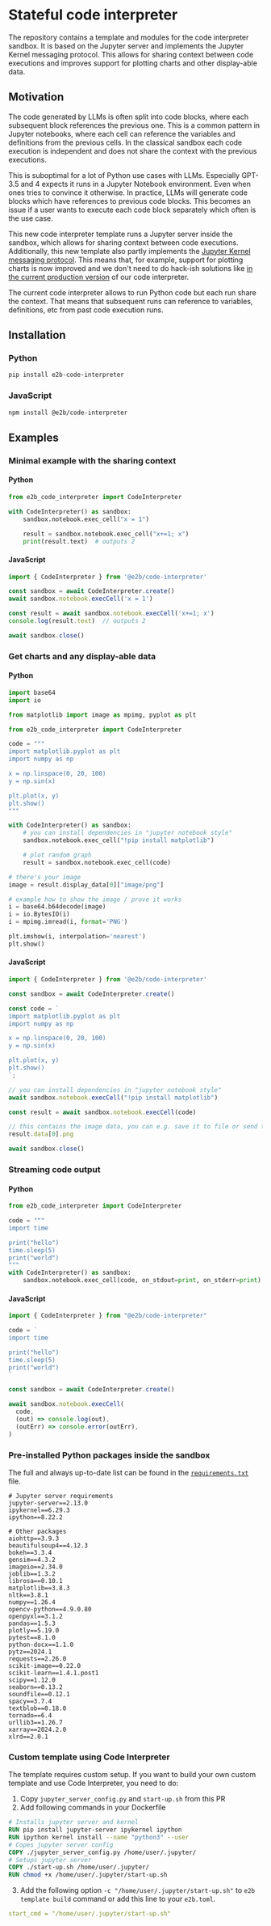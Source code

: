 # Stateful code interpreter

The repository contains a template and modules for the code interpreter sandbox. It is based on the Jupyter server and implements the Jupyter Kernel messaging protocol. This allows for sharing context between code executions and improves support for plotting charts and other display-able data.

## Motivation

The code generated by LLMs is often split into code blocks, where each subsequent block references the previous one. This is a common pattern in Jupyter notebooks, where each cell can reference the variables and definitions from the previous cells. In the classical sandbox each code execution is independent and does not share the context with the previous executions.

This is suboptimal for a lot of Python use cases with LLMs. Especially GPT-3.5 and 4 expects it runs in a Jupyter Notebook environment. Even when ones tries to convince it otherwise. In practice, LLMs will generate code blocks which have references to previous code blocks. This becomes an issue if a user wants to execute each code block separately which often is the use case.

This new code interpreter template runs a Jupyter server inside the sandbox, which allows for sharing context between code executions.
Additionally, this new template also partly implements the [Jupyter Kernel messaging protocol](https://jupyter-client.readthedocs.io/en/latest/messaging.html). This means that, for example, support for plotting charts is now improved and we don't need to do hack-ish solutions like [in the current production version](https://github.com/e2b-dev/E2B/blob/main/sandboxes/code-interpreter/e2b_matplotlib_backend.py) of our code interpreter.

The current code interpreter allows to run Python code but each run share the context. That means that subsequent runs can reference to variables, definitions, etc from past code execution runs.

## Installation

### Python

```sh
pip install e2b-code-interpreter
```

### JavaScript

```sh
npm install @e2b/code-interpreter
```

## Examples

### Minimal example with the sharing context

#### Python

```python
from e2b_code_interpreter import CodeInterpreter

with CodeInterpreter() as sandbox:
    sandbox.notebook.exec_cell("x = 1")

    result = sandbox.notebook.exec_cell("x+=1; x")
    print(result.text)  # outputs 2

```

#### JavaScript

```js
import { CodeInterpreter } from '@e2b/code-interpreter'

const sandbox = await CodeInterpreter.create()
await sandbox.notebook.execCell('x = 1')

const result = await sandbox.notebook.execCell('x+=1; x')
console.log(result.text)  // outputs 2

await sandbox.close()
```

### Get charts and any display-able data

#### Python

```python
import base64
import io

from matplotlib import image as mpimg, pyplot as plt

from e2b_code_interpreter import CodeInterpreter

code = """
import matplotlib.pyplot as plt
import numpy as np

x = np.linspace(0, 20, 100)
y = np.sin(x)

plt.plot(x, y)
plt.show()
"""

with CodeInterpreter() as sandbox:
    # you can install dependencies in "jupyter notebook style"
    sandbox.notebook.exec_cell("!pip install matplotlib")

    # plot random graph
    result = sandbox.notebook.exec_cell(code)

# there's your image
image = result.display_data[0]["image/png"]

# example how to show the image / prove it works
i = base64.b64decode(image)
i = io.BytesIO(i)
i = mpimg.imread(i, format='PNG')

plt.imshow(i, interpolation='nearest')
plt.show()
```

#### JavaScript

```js
import { CodeInterpreter } from '@e2b/code-interpreter'

const sandbox = await CodeInterpreter.create()

const code = `
import matplotlib.pyplot as plt
import numpy as np

x = np.linspace(0, 20, 100)
y = np.sin(x)

plt.plot(x, y)
plt.show()
`;

// you can install dependencies in "jupyter notebook style"
await sandbox.notebook.execCell("!pip install matplotlib")

const result = await sandbox.notebook.execCell(code)

// this contains the image data, you can e.g. save it to file or send to frontend
result.data[0].png

await sandbox.close()
```

### Streaming code output

#### Python

```python
from e2b_code_interpreter import CodeInterpreter

code = """
import time

print("hello")
time.sleep(5)
print("world")
"""
with CodeInterpreter() as sandbox:
    sandbox.notebook.exec_cell(code, on_stdout=print, on_stderr=print)
```

#### JavaScript

```js
import { CodeInterpreter } from "@e2b/code-interpreter"

code = `
import time

print("hello")
time.sleep(5)
print("world")
`

const sandbox = await CodeInterpreter.create()

await sandbox.notebook.execCell(
  code,
  (out) => console.log(out),
  (outErr) => console.error(outErr),
)
```

### Pre-installed Python packages inside the sandbox

The full and always up-to-date list can be found in the [`requirements.txt`](https://github.com/e2b-dev/E2B/blob/stateful-code-interpreter/sandboxes/code-interpreter-stateful/requirements.txt) file.

```text
# Jupyter server requirements
jupyter-server==2.13.0
ipykernel==6.29.3
ipython==8.22.2

# Other packages
aiohttp==3.9.3
beautifulsoup4==4.12.3
bokeh==3.3.4
gensim==4.3.2
imageio==2.34.0
joblib==1.3.2
librosa==0.10.1
matplotlib==3.8.3
nltk==3.8.1
numpy==1.26.4
opencv-python==4.9.0.80
openpyxl==3.1.2
pandas==1.5.3
plotly==5.19.0
pytest==8.1.0
python-docx==1.1.0
pytz==2024.1
requests==2.26.0
scikit-image==0.22.0
scikit-learn==1.4.1.post1
scipy==1.12.0
seaborn==0.13.2
soundfile==0.12.1
spacy==3.7.4
textblob==0.18.0
tornado==6.4
urllib3==1.26.7
xarray==2024.2.0
xlrd==2.0.1
```

### Custom template using Code Interpreter

The template requires custom setup. If you want to build your own custom template and use Code Interpreter, you need to do:

1. Copy `jupyter_server_config.py` and `start-up.sh` from this PR
2. Add following commands in your Dockerfile

```Dockerfile
# Installs jupyter server and kernel
RUN pip install jupyter-server ipykernel ipython
RUN ipython kernel install --name "python3" --user
# Copes jupyter server config
COPY ./jupyter_server_config.py /home/user/.jupyter/
# Setups jupyter server
COPY ./start-up.sh /home/user/.jupyter/
RUN chmod +x /home/user/.jupyter/start-up.sh
```

3. Add the following option `-c "/home/user/.jupyter/start-up.sh"` to `e2b template build` command or add this line to your `e2b.toml`.

```yaml
start_cmd = "/home/user/.jupyter/start-up.sh"
```  
